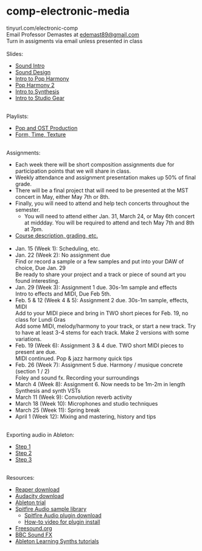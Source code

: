 # comp-electronic-media
tinyurl.com/electronic-comp <br>
Email Professor Demastes at edemast89@gmail.com <br>
Turn in assigments via email unless presented in class <br><br>
Slides:
- <a href = "https://edemastes.github.io/comp-electronic-media/slides/sound-intro.pdf"> Sound Intro </a>
- <a href = "https://edemastes.github.io/comp-electronic-media/slides/sound-design.pdf"> Sound Design </a>
- <a href = "https://edemastes.github.io/comp-electronic-media/slides/pop-harmony.pdf"> Intro to Pop Harmony </a>
- <a href = "https://edemastes.github.io/comp-electronic-media/slides/pop-harmony-2.pdf"> Pop Harmony 2 </a>
- <a href = "https://edemastes.github.io/comp-electronic-media/slides/synthesis.pdf"> Intro to Synthesis </a>
- <a href = "https://edemastes.github.io/comp-electronic-media/slides/studio-gear.pdf"> Intro to Studio Gear </a> <br><br>

Playlists:
- <a href ="https://open.spotify.com/playlist/12QL3KJAAsaxZ54LuD0OFt?si=395b76dd59b5465f"> Pop and OST Production </a>
- <a href = "https://open.spotify.com/playlist/5NHLLbN8afQGKKgNVTFkgk?si=182ddf1c3e3d494f"> Form, Time, Texture </a> <br><br>

Assignments: <br>
- Each week there will be short composition assignments due for participation points that we will share in class.
- Weekly attendance and assignment presentation makes up 50% of final grade.
- There will be a final project that will need to be presented at the MST concert in May, either May 7th or 8th.
- Finally, you will need to attend and help tech concerts throughout the semester.
  - You will need to attend either Jan. 31, March 24, or May 6th concert at middday. You will be required to attend and tech May 7th and 8th at 7pm.
- <a href = "https://edemastes.github.io/comp-electronic-media/syllabus-draft.pdf"> Course description, grading, etc. </a> <br><br>
- Jan. 15 (Week 1): Scheduling, etc. 
- Jan. 22 (Week 2): No assignment due <br>
  Find or record a sample or a few samples and put into your DAW of choice, Due Jan. 29 <br>
  Be ready to share your project and a track or piece of sound art you found interesting.
- Jan. 29 (Week 3): Assignment 1 due. 30s-1m sample and effects<br>
  Intro to effects and MIDI, Due Feb 5th.
- Feb. 5 & 12 (Week 4 & 5): Assignment 2 due. 30s-1m sample, effects, MIDI <br>
  Add to your MIDI piece and bring in TWO short pieces for Feb. 19, no class for Lundi Gras<br>
Add some MIDI, melody/harmony to your track, or start a new track. Try to have at least 3-4 stems for each track. Make 2 versions with some variations.
- Feb. 19 (Week 6): Assignment 3 & 4  due. TWO short MIDI pieces to present are due. <br>
MIDI continued. Pop & jazz harmony quick tips
- Feb. 26 (Week 7): Assignment 5 due. Harmony / musique concrete (section 1 / 2) <br>
  Foley and sound fx. Recording your surroundings
- March 4 (Week 8): Assignment 6. Now needs to be 1m-2m in length <br>
  Synthesis and synth VSTs
- March 11 (Week 9): Convolution reverb activity
- March 18 (Week 10): Microphones and studio techniques
- March 25 (Week 11): Spring break
- April 1 (Week 12): Mixing and mastering, history and tips <br><br>

Exporting audio in Ableton:
- <a href ="https://edemastes.github.io/comp-electronic-media/export-audio/screen1.png"> Step 1 </a>
- <a href ="https://edemastes.github.io/comp-electronic-media/export-audio/screen2.png"> Step 2 </a>
- <a href ="https://edemastes.github.io/comp-electronic-media/export-audio/screen3.png"> Step 3 </a> <br><br>

Resources:
- <a href ="https://www.reaper.fm/download.php"> Reaper download </a>
- <a href = "https://www.audacityteam.org/"> Audacity download </a>
- <a href ="https://www.ableton.com/en/trial/"> Ableton trial </a>
- <a href = "https://www.spitfireaudio.com/instruments?rrp_to_pay_usd=%3A1"> Spitfire Audio sample library </a>
  - <a href = "https://www.spitfireaudio.com/info/library-manager/"> Spitfire Audio plugin download </a>
  - <a href = "https://www.spitfireaudio.com/info/website-guide/digital-downloads/"> How-to video for plugin install </a>
- <a href ="https://freesound.org/"> Freesound.org </a>
- <a href ="https://sound-effects.bbcrewind.co.uk/?authuser=0"> BBC Sound FX </a>
- <a href ="https://learningsynths.ableton.com/"> Ableton Learning Synths tutorials </a>

  
